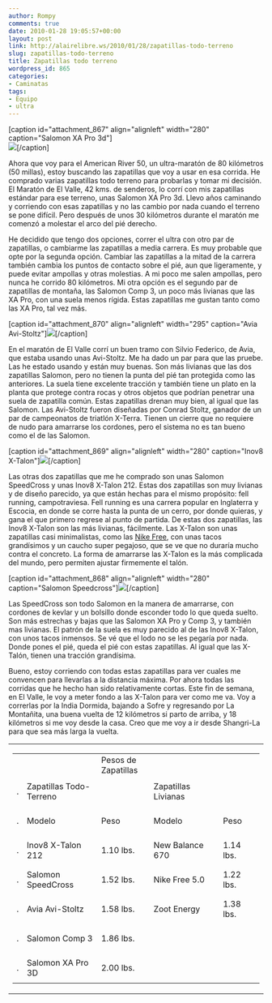 ```yaml
---
author: Rompy
comments: true
date: 2010-01-28 19:05:57+00:00
layout: post
link: http://alairelibre.ws/2010/01/28/zapatillas-todo-terreno
slug: zapatillas-todo-terreno
title: Zapatillas todo terreno
wordpress_id: 865
categories:
- Caminatas
tags:
- Equipo
- ultra
---
```


[caption id="attachment_867" align="alignleft" width="280" caption="Salomon XA Pro 3d"][  
![](http://alairelibre.ws/wp-content/uploads/2010/01/salomon-xa-pro-3d2.jpg)](http://alairelibre.ws/wp-content/uploads/2010/01/salomon-xa-pro-3d2.jpg)[/caption]




Ahora que voy para el American River 50, un ultra-maratón de 80 kilómetros (50 millas), estoy buscando las zapatillas que voy a usar en esa corrida. He comprado varias zapatillas todo terreno para probarlas y tomar mi decisión. El Maratón de El Valle, 42 kms. de senderos, lo corrí con mis zapatillas estándar para ese terreno, unas Salomon XA Pro 3d. Llevo años caminando y corriendo con esas zapatillas y no las cambio por nada cuando el terreno se pone difícil. Pero después de unos 30 kilómetros durante el maratón me comenzó a molestar el arco del pié derecho.







He decidido que tengo dos opciones, correr el ultra con otro par de zapatillas, o cambiarme las zapatillas a media carrera. Es muy probable que opte por la segunda opción. Cambiar las zapatillas a la mitad de la carrera también cambia los puntos de contacto sobre el pié, aun que ligeramente, y puede evitar ampollas y otras molestias. A mi poco me salen ampollas, pero nunca he corrido 80 kilómetros. Mi otra opción es el segundo par de zapatillas de montaña, las Salomon Comp 3, un poco más livianas que las XA Pro, con una suela menos rígida. Estas zapatillas me gustan tanto como las XA Pro, tal vez más.




[caption id="attachment_870" align="alignleft" width="295" caption="Avia Avi-Stoltz"]![](http://alairelibre.ws/wp-content/uploads/2010/01/avi-stoltz-e12647053036152.jpg)[/caption]




En el maratón de El Valle corrí un buen tramo con Silvio Federico, de Avia, que estaba usando unas Avi-Stoltz. Me ha dado un par para que las pruebe. Las he estado usando y están muy buenas. Son más livianas que las dos zapatillas Salomon, pero no tienen la punta del pié tan protegida como las anteriores. La suela tiene excelente tracción y también tiene un plato en la planta que protege contra rocas y otros objetos que podrían penetrar una suela de zapatilla común. Estas zapatillas drenan muy bien, al igual que las Salomon. Las Avi-Stoltz fueron diseñadas por Conrad Stoltz, ganador de un par de campeonatos de triatlón X-Terra. Tienen un cierre que no requiere de nudo para amarrarse los cordones, pero el sistema no es tan bueno como el de las Salomon.







[caption id="attachment_869" align="alignleft" width="280" caption="Inov8 X-Talon"][![](http://alairelibre.ws/wp-content/uploads/2010/01/inov-8-x-talon2.jpg)](http://alairelibre.ws/wp-content/uploads/2010/01/inov-8-x-talon2.jpg)[/caption]




Las otras dos zapatillas que me he comprado son unas Salomon SpeedCross y unas Inov8 X-Talon 212. Estas dos zapatillas son muy livianas y de diseño parecido, ya que están hechas para el mismo propósito: fell running, campotraviesa. Fell running es una carrera popular en Inglaterra y Escocia, en donde se corre hasta la punta de un cerro, por donde quieras, y gana el que primero regrese al punto de partida. De estas dos zapatillas, las Inov8 X-Talon son las más livianas, fácilmente. Las X-Talon son unas zapatillas casi minimalistas, como las [Nike Free](http://alairelibre.ws/wp-content/uploads/2010/01/nike-free2.jpg), con unas tacos grandísimos y un caucho super pegajoso, que se ve que no duraría mucho contra el concreto. La forma de amarrarse las X-Talon es la más complicada del mundo, pero permiten ajustar firmemente el talón.




[caption id="attachment_868" align="alignleft" width="280" caption="Salomon Speedcross"]![](http://alairelibre.ws/wp-content/uploads/2010/01/salomon-speedcross2.jpg)[/caption]







Las SpeedCross son todo Salomon en la manera de amarrarse, con cordones de kevlar y un bolsillo donde esconder todo lo que queda suelto. Son más estrechas y bajas que las Salomon XA Pro y Comp 3, y también mas livianas. El patrón de la suela es muy parecido al de las Inov8 X-Talon, con unos tacos inmensos. Se vé que el lodo no se les pegaría por nada. Donde pones el pié, queda el pié con estas zapatillas. Al igual que las X-Talón, tienen una tracción grandísima.




Bueno, estoy corriendo con todas estas zapatillas para ver cuales me convencen para llevarlas a la distancia máxima. Por ahora todas las corridas que he hecho han sido relativamente cortas. Este fin de semana, en El Valle, le voy a meter fondo a las X-Talon para ver como me va. Voy a correrlas por la India Dormida, bajando a Sofre y regresando por La Montañita, una buena vuelta de 12 kilómetros si parto de arriba, y 18 kilómetros si me voy desde la casa. Creo que me voy a ir desde Shangri-La para que sea más larga la vuelta.







  



<table cellpadding="0" cellspacing="0" border="0" id="tblMain" >
<tbody >
<tr >

<td >
<table cellpadding="0" cellspacing="0" border="0" id="tblMain_0" class="tblGenFixed" >
<tbody >
<tr class="rShim" >

<td style="width: 0;" class="rShim" >
</td>

<td style="width: 212px;" class="rShim" >
</td>

<td style="width: 120px;" class="rShim" >Pesos de Zapatillas
</td>

<td style="width: 224px;" class="rShim" >
</td>

<td style="width: 120px;" class="rShim" >
</td>
</tr>
<tr >

<td class="hd" >


.



</td>

<td class="s0" >Zapatillas Todo-Terreno
</td>

<td class="s1" >
</td>

<td class="s2" >Zapatillas Livianas
</td>

<td class="s1" >
</td>
</tr>
<tr >

<td class="hd" >


.



</td>

<td class="s3" >Modelo
</td>

<td class="s4" >Peso
</td>

<td class="s4" >Modelo
</td>

<td class="s4" >Peso
</td>
</tr>
<tr >

<td class="hd" >


.



</td>

<td class="s3" >Inov8 X-Talon 212
</td>

<td class="s4" >1.10 lbs.
</td>

<td class="s4" >New Balance 670
</td>

<td class="s4" >1.14 lbs.
</td>
</tr>
<tr >

<td class="hd" >


.



</td>

<td class="s3" >Salomon SpeedCross
</td>

<td class="s4" >1.52 lbs.
</td>

<td class="s4" >Nike Free 5.0
</td>

<td class="s4" >1.22 lbs.
</td>
</tr>
<tr >

<td class="hd" >


.



</td>

<td class="s3" >Avia Avi-Stoltz
</td>

<td class="s4" >1.58 lbs.
</td>

<td class="s4" >Zoot Energy
</td>

<td class="s4" >1.38 lbs.
</td>
</tr>
<tr >

<td class="hd" >


.



</td>

<td class="s3" >Salomon Comp 3
</td>

<td class="s4" >1.86 lbs.
</td>

<td >
</td>

<td >
</td>
</tr>
<tr >

<td class="hd" >


.



</td>

<td class="s3" >Salomon XA Pro 3D
</td>

<td class="s4" >2.00 lbs.
</td>

<td >
</td>

<td >
</td>
</tr>
</tbody>
</table>

</td>
</tr>
</tbody>
</table>

